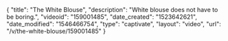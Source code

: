 {
    "title": "The White Blouse",
    "description": "White blouse does not have to be boring.",
    "videoid": "159001485",
    "date_created": "1523642621",
    "date_modified": "1546466754",
    "type": "captivate",
    "layout": "video",
    "url": "\/v\/the-white-blouse\/159001485"
}